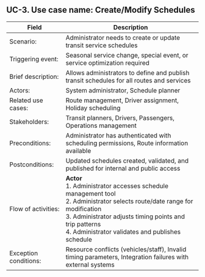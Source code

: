 ## UC-3. Use case name: Create/Modify Schedules

| Field | Description |
|-------|-------------|
| Scenario: | Administrator needs to create or update transit service schedules |
| Triggering event: | Seasonal service change, special event, or service optimization required |
| Brief description: | Allows administrators to define and publish transit schedules for all routes and services |
| Actors: | System administrator, Schedule planner |
| Related use cases: | Route management, Driver assignment, Holiday scheduling |
| Stakeholders: | Transit planners, Drivers, Passengers, Operations management |
| Preconditions: | Administrator has authenticated with scheduling permissions, Route information available |
| Postconditions: | Updated schedules created, validated, and published for internal and public access |
| Flow of activities: | **Actor**<br>1. Administrator accesses schedule management tool<br>2. Administrator selects route/date range for modification<br>3. Administrator adjusts timing points and trip patterns<br>4. Administrator validates and publishes schedule | **System**<br>1.1. System displays scheduling interface<br>2.1. System loads current schedule data<br>3.1. System checks for timing conflicts/issues<br>4.1. System updates operations database and public schedule information |
| Exception conditions: | Resource conflicts (vehicles/staff), Invalid timing parameters, Integration failures with external systems |
